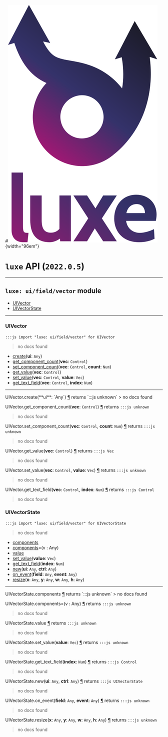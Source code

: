 #![](../../../images/luxe-dark.svg){width="96em"}

# `luxe` API (`2022.0.5`)  


---

## `luxe: ui/field/vector` module

- [UIVector](#uivector)   
- [UIVectorState](#uivectorstate)   

---

### UIVector
`:::js import "luxe: ui/field/vector" for UIVector`
> no docs found

- [create](#UIVector.create)(**ui**: `Any`)
- [get_component_count](#UIVector.get_component_count)(**vec**: `Control`)
- [set_component_count](#UIVector.set_component_count+2)(**vec**: `Control`, **count**: `Num`)
- [get_value](#UIVector.get_value)(**vec**: `Control`)
- [set_value](#UIVector.set_value+2)(**vec**: `Control`, **value**: `Vec`)
- [get_text_field](#UIVector.get_text_field+2)(**vec**: `Control`, **index**: `Num`)

<hr/>
<endpoint module="luxe: ui/field/vector" class="UIVector" signature="create(ui : Any)"></endpoint>
<signature id="UIVector.create">UIVector.create(**ui**: `Any`)
<a class="headerlink" href="#UIVector.create" title="Permanent link">¶</a></signature>
<span class='api_ret'>returns</span> `:::js unknown`
> no docs found   

<endpoint module="luxe: ui/field/vector" class="UIVector" signature="get_component_count(vec : Control)"></endpoint>
<signature id="UIVector.get_component_count">UIVector.get_component_count(**vec**: `Control`)
<a class="headerlink" href="#UIVector.get_component_count" title="Permanent link">¶</a></signature>
<span class='api_ret'>returns</span> `:::js unknown`
> no docs found   

<endpoint module="luxe: ui/field/vector" class="UIVector" signature="set_component_count(vec : Control, count : Num)"></endpoint>
<signature id="UIVector.set_component_count+2">UIVector.set_component_count(**vec**: `Control`, **count**: `Num`)
<a class="headerlink" href="#UIVector.set_component_count+2" title="Permanent link">¶</a></signature>
<span class='api_ret'>returns</span> `:::js unknown`
> no docs found   

<endpoint module="luxe: ui/field/vector" class="UIVector" signature="get_value(vec : Control)"></endpoint>
<signature id="UIVector.get_value">UIVector.get_value(**vec**: `Control`)
<a class="headerlink" href="#UIVector.get_value" title="Permanent link">¶</a></signature>
<span class='api_ret'>returns</span> `:::js Vec`
> no docs found   

<endpoint module="luxe: ui/field/vector" class="UIVector" signature="set_value(vec : Control, value : Vec)"></endpoint>
<signature id="UIVector.set_value+2">UIVector.set_value(**vec**: `Control`, **value**: `Vec`)
<a class="headerlink" href="#UIVector.set_value+2" title="Permanent link">¶</a></signature>
<span class='api_ret'>returns</span> `:::js unknown`
> no docs found   

<endpoint module="luxe: ui/field/vector" class="UIVector" signature="get_text_field(vec : Control, index : Num)"></endpoint>
<signature id="UIVector.get_text_field+2">UIVector.get_text_field(**vec**: `Control`, **index**: `Num`)
<a class="headerlink" href="#UIVector.get_text_field+2" title="Permanent link">¶</a></signature>
<span class='api_ret'>returns</span> `:::js Control`
> no docs found   

### UIVectorState
`:::js import "luxe: ui/field/vector" for UIVectorState`
> no docs found

- [components](#UIVectorState.components)
- [components](#UIVectorState.components=)=(v : Any)
- [value](#UIVectorState.value)
- [set_value](#UIVectorState.set_value)(**value**: `Vec`)
- [get_text_field](#UIVectorState.get_text_field)(**index**: `Num`)
- [new](#UIVectorState.new+2)(**ui**: `Any`, **ctrl**: `Any`)
- [on_event](#UIVectorState.on_event+2)(**field**: `Any`, **event**: `Any`)
- [resize](#UIVectorState.resize+4)(**x**: `Any`, **y**: `Any`, **w**: `Any`, **h**: `Any`)

<hr/>
<endpoint module="luxe: ui/field/vector" class="UIVectorState" signature="components"></endpoint>
<signature id="UIVectorState.components">UIVectorState.components
<a class="headerlink" href="#UIVectorState.components" title="Permanent link">¶</a></signature>
<span class='api_ret'>returns</span> `:::js unknown`
> no docs found   

<endpoint module="luxe: ui/field/vector" class="UIVectorState" signature="components=(v : Any)"></endpoint>
<signature id="UIVectorState.components=">UIVectorState.components=(v : Any)
<a class="headerlink" href="#UIVectorState.components=" title="Permanent link">¶</a></signature>
<span class='api_ret'>returns</span> `:::js unknown`
> no docs found   

<endpoint module="luxe: ui/field/vector" class="UIVectorState" signature="value"></endpoint>
<signature id="UIVectorState.value">UIVectorState.value
<a class="headerlink" href="#UIVectorState.value" title="Permanent link">¶</a></signature>
<span class='api_ret'>returns</span> `:::js unknown`
> no docs found   

<endpoint module="luxe: ui/field/vector" class="UIVectorState" signature="set_value(value : Vec)"></endpoint>
<signature id="UIVectorState.set_value">UIVectorState.set_value(**value**: `Vec`)
<a class="headerlink" href="#UIVectorState.set_value" title="Permanent link">¶</a></signature>
<span class='api_ret'>returns</span> `:::js unknown`
> no docs found   

<endpoint module="luxe: ui/field/vector" class="UIVectorState" signature="get_text_field(index : Num)"></endpoint>
<signature id="UIVectorState.get_text_field">UIVectorState.get_text_field(**index**: `Num`)
<a class="headerlink" href="#UIVectorState.get_text_field" title="Permanent link">¶</a></signature>
<span class='api_ret'>returns</span> `:::js Control`
> no docs found   

<endpoint module="luxe: ui/field/vector" class="UIVectorState" signature="new(ui : Any, ctrl : Any)"></endpoint>
<signature id="UIVectorState.new+2">UIVectorState.new(**ui**: `Any`, **ctrl**: `Any`)
<a class="headerlink" href="#UIVectorState.new+2" title="Permanent link">¶</a></signature>
<span class='api_ret'>returns</span> `:::js UIVectorState`
> no docs found   

<endpoint module="luxe: ui/field/vector" class="UIVectorState" signature="on_event(field : Any, event : Any)"></endpoint>
<signature id="UIVectorState.on_event+2">UIVectorState.on_event(**field**: `Any`, **event**: `Any`)
<a class="headerlink" href="#UIVectorState.on_event+2" title="Permanent link">¶</a></signature>
<span class='api_ret'>returns</span> `:::js unknown`
> no docs found   

<endpoint module="luxe: ui/field/vector" class="UIVectorState" signature="resize(x : Any, y : Any, w : Any, h : Any)"></endpoint>
<signature id="UIVectorState.resize+4">UIVectorState.resize(**x**: `Any`, **y**: `Any`, **w**: `Any`, **h**: `Any`)
<a class="headerlink" href="#UIVectorState.resize+4" title="Permanent link">¶</a></signature>
<span class='api_ret'>returns</span> `:::js unknown`
> no docs found   

